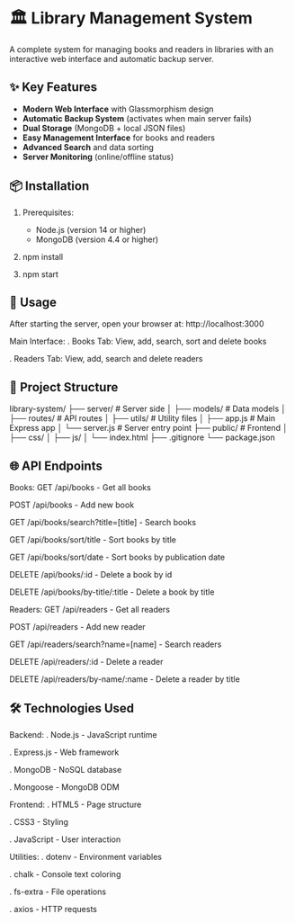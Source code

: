 # 🏛️ Library Management System

A complete system for managing books and readers in libraries with an interactive web interface and automatic backup server.

## ✨ Key Features

- **Modern Web Interface** with Glassmorphism design
- **Automatic Backup System** (activates when main server fails)
- **Dual Storage** (MongoDB + local JSON files)
- **Easy Management Interface** for books and readers
- **Advanced Search** and data sorting
- **Server Monitoring** (online/offline status)

## 📦 Installation

1. Prerequisites:
   - Node.js (version 14 or higher)
   - MongoDB (version 4.4 or higher)

2. npm install
3. npm start

## 🚀 Usage  

After starting the server, open your browser at: http://localhost:3000


Main Interface:
. Books Tab: View, add, search, sort and delete books

. Readers Tab: View, add, search and delete readers

## 📂 Project Structure

library-system/
├── server/                  # Server side
│   ├── models/              # Data models
│   ├── routes/              # API routes
│   ├── utils/               # Utility files
│   ├── app.js               # Main Express app
│   └── server.js            # Server entry point
├── public/                  # Frontend
│   ├── css/
│   ├── js/
│   └── index.html
├── .gitignore
└── package.json

## 🌐 API Endpoints

Books:
GET /api/books - Get all books

POST /api/books - Add new book

GET /api/books/search?title=[title] - Search books

GET /api/books/sort/title - Sort books by title

GET /api/books/sort/date - Sort books by publication date

DELETE /api/books/:id - Delete a book by id

DELETE /api/books/by-title/:title - Delete a book by title

Readers:
GET /api/readers - Get all readers

POST /api/readers - Add new reader

GET /api/readers/search?name=[name] - Search readers

DELETE /api/readers/:id - Delete a reader

DELETE /api/readers/by-name/:name - Delete a reader by title

## 🛠️ Technologies Used

Backend:
. Node.js - JavaScript runtime

. Express.js - Web framework

. MongoDB - NoSQL database

. Mongoose - MongoDB ODM

Frontend:
. HTML5 - Page structure

. CSS3 - Styling

. JavaScript - User interaction

Utilities:
. dotenv - Environment variables

. chalk - Console text coloring

. fs-extra - File operations

. axios - HTTP requests
